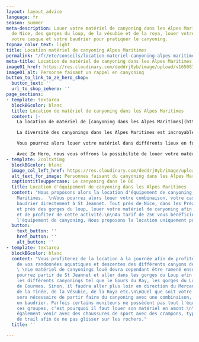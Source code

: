 ```yaml
---
layout: layout_advice
language: fr
season: summer
meta-description: Louer votre matériel de canyoning dans les Alpes Maritimes. Près
  de Nice, des gorges du loup, de la vésubie et de la roya, louer votre combinaison,
  votre casque et votre baudrier pour pratiquer le canyoning.
topnav_color_text: light
title: Location matériel de canyoning Alpes Maritimes
permalink: "/fr/ete/conseils/location-materiel-canyoning-alpes-maritimes"
meta-title: Location de matériel de canyoning dans les Alpes Maritimes
image01_href: https://res.cloudinary.com/deddrj0yb/image/upload/v1650875786/website/By%20Ze%20Hero%20Activity/han-hsing-tu-toKnZe9kebA-unsplash.jpg
image01_alt: Personne faisant un rappel en canyoning
button_to_link_to_ze_hero_shop:
  button_text: ''
  url_to_shop_zehero: ''
page_sections:
- template: textarea
  blockBGcolor: blanc
  title: Location de matériel de canyoning dans les Alpes Maritimes
  content: |-
    La location de matériel de [canyoning dans les Alpes Maritimes](https://www.ze-hero.com/fr/ete/activites/canyoning-alpes-maritimes) vous permettra de louer tout votre équipement à la journée ou pour plusieurs jours. Si vous désirez vous initier au canyoning, que vous êtes un adepte mais que vous n'avez pas votre équipement de canyoning, vous trouverez où le louer dans les Alpes Maritimes.

    La diversité des canyonings dans les Alpes Maritimes est incroyable. Partez découvrir les plus beaux canyons du Sud de la France. Explorez les canyons des gorges de la Vésubie, de la Tinée, de la Roya mais également du Loup, du Cians et du Daluis. Vous avez donc le choix de 6 vallées où la nature sera différente, tout comme les difficultés et l'environnement. LE canyoning dans les Alpes Maritimes est un vrai paradis pour tous les amateurs de sensations fortes, de dépassement physique, d'engagement ainsi que de découverte d'une nature d'exception.

    Vous pourrez alors louer votre matériel dans différents lieux en fonction également de là où vous irez pratiquer. Vous pouvez donc louer directement dans les écoles de canyoning à Nice, Bar sur Loup, Antibes, Plan du Var...

    Avec Ze Hero, nous vous offrons la possibilité de louer votre matériel de canyoning à St Jeannet.
- template: 2coltxtimg
  blockBGcolor: blanc
  image_col_left_href: https://res.cloudinary.com/deddrj0yb/image/upload/v1650029582/website/Canyoning%2006/GOPR0065.jpg
  alt_text_for_image: Personnes faisant du canyoning dans les Alpes Maritimes
  captiontitleuppercase: Le canyoning dans le 06
  title: Location d'équipement de canyoning dans les Alpes Maritimes
  content: "Nous proposons alors la location d'équipement de canyoning dans les Alpes
    Maritimes.  \nVous pourrez alors louer votre combinaison, votre casque et votre
    baudrier directement à St Jeannet. Tout près de Nice, dans les Préalpes d'Azur
    et près des gorges du loup, louer votre matériel de canyoning afin de vous équiper
    et de profiter de cette activité.\n\nAu tarif de 25€ vous bénéficierez de tout
    l'équipement de canyoning. Nous proposons la location uniquement pour adulte."
  button:
    text_button: ''
    href_button: ''
    alt_button: ''
- template: textarea
  blockBGcolor: blanc
  content: "Vous profiterez de la location à la journée afin de profiter pleinement
    de vos randonnées aquatiques et descentes des différents canyons des Alpes Maritimes.
    \ \nLe matériel de canyonings loué devra cependant être ramené ensuite à St Jeannet.\n\nVous
    pourrez partir de St Jeannet et aller dans les gorges du Loup afin de réaliser
    les différents canyonings tel que le Gours du Ray, les gorges du Loup, le canyoning
    de Courmes. Sinon, il faudra aller plus loin en direction du Mercantour pour ceux
    de la Tinée, de la Vésubie, de la Roya etc.\n\nQuel que soit votre niveau, il
    sera nécessaire de partir faire du canyoning avec une combinaison, un casque et
    un baudrier. Parfois certains moniteurs ne possèdent pas tout l'équipement pour
    ces groupes, c'est pourquoi il faut louer son matériel en amont.\n\nIl faudra
    également venir avec des chaussures de sport avec des crampons, types chaussure
    de trail afin de ne pas glisser sur les rochers."
  title: ''

---
```

